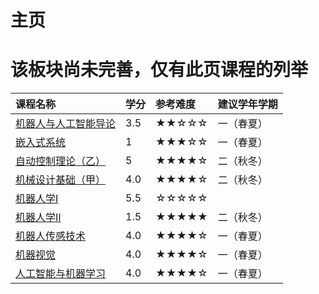 # 主页

# 该板块尚未完善，仅有此页课程的列举

| 课程名称 | 学分 | 参考难度 | 建议学年学期 |
|:--|:--|:--|:--|
| [机器人与人工智能导论](Introduction_To_Robotics_And_Artificial_Intelligence/) | 3.5 | ★★☆☆☆ | 一（春夏） |
| [嵌入式系统](Embedded_System/) | 1 | ★★★☆☆ | 一（春夏） | 
| [自动控制理论（乙）](Principle_Of_Automatic_Control/) | 5 | ★★★★☆ | 二（秋冬） |
| [机械设计基础（甲）](Fundamentals_of_Mechanical_Design/) | 4.0 | ★★★★☆ | 二（秋冬） | 
| [机器人学Ⅰ](robotics1/) | 5.5 | ☆☆☆☆☆ | 
| [机器人学Ⅱ](robotics2/) | 1.5 | ★★★★★ | 二（秋冬） |
| [机器人传感技术](Robot_Sensingtechnology/) | 4.0 | ★★★★☆ | 一（春夏） | 
| [机器视觉](Machine_Vision/) | 4.0 | ★★★★☆ | 一（春夏） | 
| [人工智能与机器学习](Artificial_Intelligence_And_Machine_Learning/) | 4.0 | ★★★★☆ | 一（春夏） | 